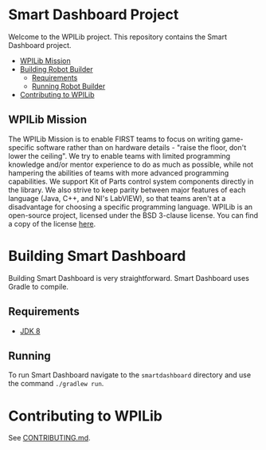 # Smart Dashboard Project

Welcome to the WPILib project. This repository contains the Smart Dashboard project.

- [WPILib Mission](#wpilib-mission)
- [Building Robot Builder](#building-smart-dashboard)
    - [Requirements](#requirements)
    - [Running Robot Builder](#running)
- [Contributing to WPILib](#contributing-to-wpilib)

## WPILib Mission

The WPILib Mission is to enable FIRST teams to focus on writing game-specific software rather than on hardware details - "raise the floor, don't lower the ceiling". We try to enable teams with limited programming knowledge and/or mentor experience to do as much as possible, while not hampering the abilities of teams with more advanced programming capabilities. We support Kit of Parts control system components directly in the library. We also strive to keep parity between major features of each language (Java, C++, and NI's LabVIEW), so that teams aren't at a disadvantage for choosing a specific programming language. WPILib is an open-source project, licensed under the BSD 3-clause license. You can find a copy of the license [here](BSD_License_for_WPILib_code.txt).

# Building Smart Dashboard

Building Smart Dashboard is very straightforward. Smart Dashboard uses Gradle to compile.

## Requirements
- [JDK 8](http://www.oracle.com/technetwork/java/javase/downloads/index.html)

## Running

To run Smart Dashboard navigate to the `smartdashboard` directory and use the command `./gradlew run`.

# Contributing to WPILib

See [CONTRIBUTING.md](CONTRIBUTING.md).
